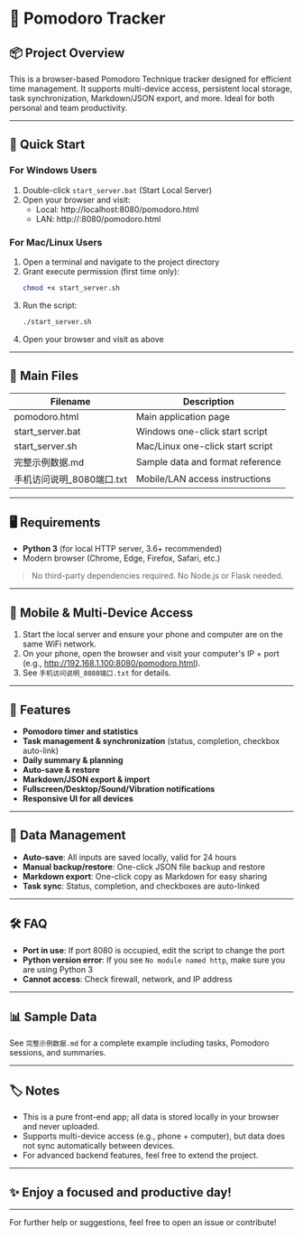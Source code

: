 # 🍅 Pomodoro Tracker

## 📦 Project Overview

This is a browser-based Pomodoro Technique tracker designed for efficient time management. It supports multi-device access, persistent local storage, task synchronization, Markdown/JSON export, and more. Ideal for both personal and team productivity.

---

## 🚀 Quick Start

### For Windows Users

1. Double-click `start_server.bat` (Start Local Server)
2. Open your browser and visit:
   - Local: http://localhost:8080/pomodoro.html
   - LAN:   http://<your-computer-ip>:8080/pomodoro.html

### For Mac/Linux Users

1. Open a terminal and navigate to the project directory
2. Grant execute permission (first time only):
   ```bash
   chmod +x start_server.sh
   ```
3. Run the script:
   ```bash
   ./start_server.sh
   ```
4. Open your browser and visit as above

---

## 📁 Main Files

| Filename           | Description                        |
|--------------------|------------------------------------|
| pomodoro.html      | Main application page               |
| start_server.bat   | Windows one-click start script      |
| start_server.sh    | Mac/Linux one-click start script    |
| 完整示例数据.md     | Sample data and format reference    |
| 手机访问说明_8080端口.txt | Mobile/LAN access instructions      |

---

## 🖥️ Requirements

- **Python 3** (for local HTTP server, 3.6+ recommended)
- Modern browser (Chrome, Edge, Firefox, Safari, etc.)

> No third-party dependencies required. No Node.js or Flask needed.

---

## 📱 Mobile & Multi-Device Access

1. Start the local server and ensure your phone and computer are on the same WiFi network.
2. On your phone, open the browser and visit your computer's IP + port (e.g., http://192.168.1.100:8080/pomodoro.html).
3. See `手机访问说明_8080端口.txt` for details.

---

## 📝 Features

- **Pomodoro timer and statistics**
- **Task management & synchronization** (status, completion, checkbox auto-link)
- **Daily summary & planning**
- **Auto-save & restore**
- **Markdown/JSON export & import**
- **Fullscreen/Desktop/Sound/Vibration notifications**
- **Responsive UI for all devices**

---

## 💾 Data Management

- **Auto-save**: All inputs are saved locally, valid for 24 hours
- **Manual backup/restore**: One-click JSON file backup and restore
- **Markdown export**: One-click copy as Markdown for easy sharing
- **Task sync**: Status, completion, and checkboxes are auto-linked

---

## 🛠️ FAQ

- **Port in use**: If port 8080 is occupied, edit the script to change the port
- **Python version error**: If you see `No module named http`, make sure you are using Python 3
- **Cannot access**: Check firewall, network, and IP address

---

## 📊 Sample Data

See `完整示例数据.md` for a complete example including tasks, Pomodoro sessions, and summaries.

---

## 🏷️ Notes

- This is a pure front-end app; all data is stored locally in your browser and never uploaded.
- Supports multi-device access (e.g., phone + computer), but data does not sync automatically between devices.
- For advanced backend features, feel free to extend the project.

---

## ✨ Enjoy a focused and productive day!

---

For further help or suggestions, feel free to open an issue or contribute!